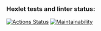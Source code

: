 ### Hexlet tests and linter status:
[![Actions Status](https://github.com/ruav/java-project-lvl1/workflows/hexlet-check/badge.svg)](https://github.com/ruav/java-project-lvl1/actions)
[![Maintainability](https://api.codeclimate.com/v1/badges/a99a88d28ad37a79dbf6/maintainability)](https://codeclimate.com/github/codeclimate/codeclimate/maintainability)